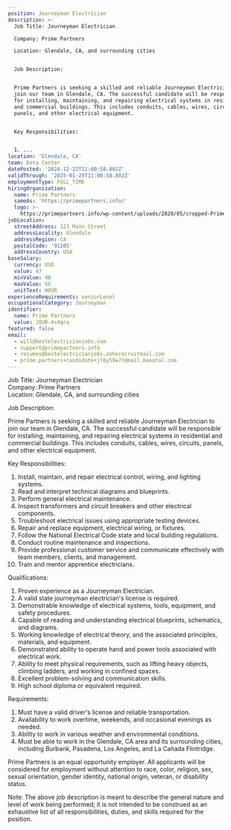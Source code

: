 ```yaml
---
position: Journeyman Electrician
description: >-
  Job Title: Journeyman Electrician  

  Company: Prime Partners  

  Location: Glendale, CA, and surrounding cities


  Job Description: 


  Prime Partners is seeking a skilled and reliable Journeyman Electrician to
  join our team in Glendale, CA. The successful candidate will be responsible
  for installing, maintaining, and repairing electrical systems in residential
  and commercial buildings. This includes conduits, cables, wires, circuits,
  panels, and other electrical equipment. 


  Key Responsibilities:


  1. ...
location: 'Glendale, CA'
team: Data Center
datePosted: '2024-12-22T11:00:58.802Z'
validThrough: '2025-01-29T11:00:58.802Z'
employmentType: FULL_TIME
hiringOrganization:
  name: Prime Partners
  sameAs: 'https://primepartners.info/'
  logo: >-
    https://primepartners.info/wp-content/uploads/2020/05/cropped-Prime-Partners-Logo-NO-BG-1-1.png
jobLocation:
  streetAddress: 123 Main Street
  addressLocality: Glendale
  addressRegion: CA
  postalCode: '91205'
  addressCountry: USA
baseSalary:
  currency: USD
  value: 47
  minValue: 40
  maxValue: 55
  unitText: HOUR
experienceRequirements: seniorLevel
occupationalCategory: Journeyman
identifier:
  name: Prime Partners
  value: JOUR-4s4qra
featured: false
email:
  - will@bestelectricianjobs.com
  - support@primepartners.info
  - resumes@bestelectricianjobs.zohorecruitmail.com
  - prime.partners+candidate+jl6y59w7r@mail.manatal.com
---
```




Job Title: Journeyman Electrician  
Company: Prime Partners  
Location: Glendale, CA, and surrounding cities

Job Description: 

Prime Partners is seeking a skilled and reliable Journeyman Electrician to join our team in Glendale, CA. The successful candidate will be responsible for installing, maintaining, and repairing electrical systems in residential and commercial buildings. This includes conduits, cables, wires, circuits, panels, and other electrical equipment. 

Key Responsibilities:

1. Install, maintain, and repair electrical control, wiring, and lighting systems.
2. Read and interpret technical diagrams and blueprints.
3. Perform general electrical maintenance.
4. Inspect transformers and circuit breakers and other electrical components.
5. Troubleshoot electrical issues using appropriate testing devices.
6. Repair and replace equipment, electrical wiring, or fixtures.
7. Follow the National Electrical Code state and local building regulations.
8. Conduct routine maintenance and inspections.
9. Provide professional customer service and communicate effectively with team members, clients, and management.
10. Train and mentor apprentice electricians.

Qualifications:

1. Proven experience as a Journeyman Electrician.
2. A valid state journeyman electrician's license is required.
3. Demonstrable knowledge of electrical systems, tools, equipment, and safety procedures.
4. Capable of reading and understanding electrical blueprints, schematics, and diagrams.
5. Working knowledge of electrical theory, and the associated principles, materials, and equipment.
6. Demonstrated ability to operate hand and power tools associated with electrical work.
7. Ability to meet physical requirements, such as lifting heavy objects, climbing ladders, and working in confined spaces.
8. Excellent problem-solving and communication skills.
9. High school diploma or equivalent required.

Requirements:

1. Must have a valid driver's license and reliable transportation.
2. Availability to work overtime, weekends, and occasional evenings as needed.
3. Ability to work in various weather and environmental conditions.
4. Must be able to work in the Glendale, CA area and its surrounding cities, including Burbank, Pasadena, Los Angeles, and La Cañada Flintridge.

Prime Partners is an equal opportunity employer. All applicants will be considered for employment without attention to race, color, religion, sex, sexual orientation, gender identity, national origin, veteran, or disability status.

Note: The above job description is meant to describe the general nature and level of work being performed; it is not intended to be construed as an exhaustive list of all responsibilities, duties, and skills required for the position.
